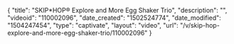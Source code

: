 {
    "title": "SKIP*HOP&reg; Explore and More Egg Shaker Trio",
    "description": "",
    "videoid": "110002096",
    "date_created": "1502524774",
    "date_modified": "1504247454",
    "type": "captivate",
    "layout": "video",
    "url": "\/v\/skip-hop-explore-and-more-egg-shaker-trio\/110002096"
}